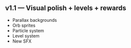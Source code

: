 ## v1.1 — Visual polish + levels + rewards
- Parallax backgrounds
- Orb sprites
- Particle system
- Level system
- New SFX
